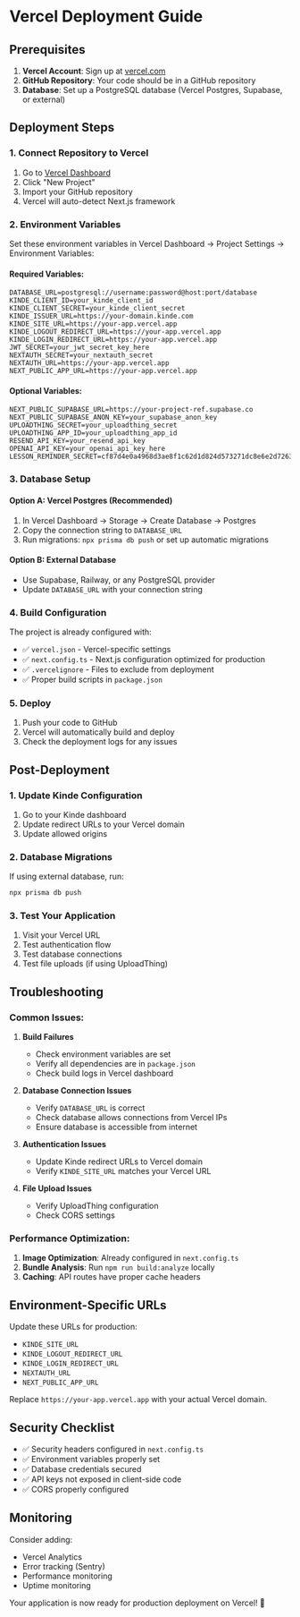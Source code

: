 # Vercel Deployment Guide

## Prerequisites

1. **Vercel Account**: Sign up at [vercel.com](https://vercel.com)
2. **GitHub Repository**: Your code should be in a GitHub repository
3. **Database**: Set up a PostgreSQL database (Vercel Postgres, Supabase, or external)

## Deployment Steps

### 1. Connect Repository to Vercel

1. Go to [Vercel Dashboard](https://vercel.com/dashboard)
2. Click "New Project"
3. Import your GitHub repository
4. Vercel will auto-detect Next.js framework

### 2. Environment Variables

Set these environment variables in Vercel Dashboard → Project Settings → Environment Variables:

#### Required Variables:

```
DATABASE_URL=postgresql://username:password@host:port/database
KINDE_CLIENT_ID=your_kinde_client_id
KINDE_CLIENT_SECRET=your_kinde_client_secret
KINDE_ISSUER_URL=https://your-domain.kinde.com
KINDE_SITE_URL=https://your-app.vercel.app
KINDE_LOGOUT_REDIRECT_URL=https://your-app.vercel.app
KINDE_LOGIN_REDIRECT_URL=https://your-app.vercel.app
JWT_SECRET=your_jwt_secret_key_here
NEXTAUTH_SECRET=your_nextauth_secret
NEXTAUTH_URL=https://your-app.vercel.app
NEXT_PUBLIC_APP_URL=https://your-app.vercel.app
```

#### Optional Variables:

```
NEXT_PUBLIC_SUPABASE_URL=https://your-project-ref.supabase.co
NEXT_PUBLIC_SUPABASE_ANON_KEY=your_supabase_anon_key
UPLOADTHING_SECRET=your_uploadthing_secret
UPLOADTHING_APP_ID=your_uploadthing_app_id
RESEND_API_KEY=your_resend_api_key
OPENAI_API_KEY=your_openai_api_key_here
LESSON_REMINDER_SECRET=cf87d4e0a4968d3ae8f1c62d1d824d573271dc8e6e2d7263c6d051ee6af485fd
```

### 3. Database Setup

#### Option A: Vercel Postgres (Recommended)

1. In Vercel Dashboard → Storage → Create Database → Postgres
2. Copy the connection string to `DATABASE_URL`
3. Run migrations: `npx prisma db push` or set up automatic migrations

#### Option B: External Database

- Use Supabase, Railway, or any PostgreSQL provider
- Update `DATABASE_URL` with your connection string

### 4. Build Configuration

The project is already configured with:

- ✅ `vercel.json` - Vercel-specific settings
- ✅ `next.config.ts` - Next.js configuration optimized for production
- ✅ `.vercelignore` - Files to exclude from deployment
- ✅ Proper build scripts in `package.json`

### 5. Deploy

1. Push your code to GitHub
2. Vercel will automatically build and deploy
3. Check the deployment logs for any issues

## Post-Deployment

### 1. Update Kinde Configuration

1. Go to your Kinde dashboard
2. Update redirect URLs to your Vercel domain
3. Update allowed origins

### 2. Database Migrations

If using external database, run:

```bash
npx prisma db push
```

### 3. Test Your Application

1. Visit your Vercel URL
2. Test authentication flow
3. Test database connections
4. Test file uploads (if using UploadThing)

## Troubleshooting

### Common Issues:

1. **Build Failures**

   - Check environment variables are set
   - Verify all dependencies are in `package.json`
   - Check build logs in Vercel dashboard

2. **Database Connection Issues**

   - Verify `DATABASE_URL` is correct
   - Check database allows connections from Vercel IPs
   - Ensure database is accessible from internet

3. **Authentication Issues**

   - Update Kinde redirect URLs to Vercel domain
   - Verify `KINDE_SITE_URL` matches your Vercel URL

4. **File Upload Issues**
   - Verify UploadThing configuration
   - Check CORS settings

### Performance Optimization:

1. **Image Optimization**: Already configured in `next.config.ts`
2. **Bundle Analysis**: Run `npm run build:analyze` locally
3. **Caching**: API routes have proper cache headers

## Environment-Specific URLs

Update these URLs for production:

- `KINDE_SITE_URL`
- `KINDE_LOGOUT_REDIRECT_URL`
- `KINDE_LOGIN_REDIRECT_URL`
- `NEXTAUTH_URL`
- `NEXT_PUBLIC_APP_URL`

Replace `https://your-app.vercel.app` with your actual Vercel domain.

## Security Checklist

- ✅ Security headers configured in `next.config.ts`
- ✅ Environment variables properly set
- ✅ Database credentials secured
- ✅ API keys not exposed in client-side code
- ✅ CORS properly configured

## Monitoring

Consider adding:

- Vercel Analytics
- Error tracking (Sentry)
- Performance monitoring
- Uptime monitoring

Your application is now ready for production deployment on Vercel! 🚀





